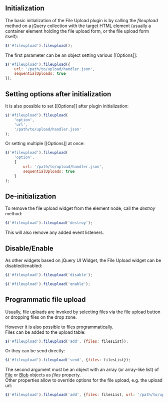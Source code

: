 ## Initialization
The basic initialization of the File Upload plugin is by calling the *fileupload* method on a jQuery collection with the target HTML element (usually a container element holding the file upload form, or the file upload form itself):
```js
$('#fileupload').fileupload();
```
The first parameter can be an object setting various [[Options]]:
```js
$('#fileupload').fileupload({
    url: '/path/to/upload/handler.json',
    sequentialUploads: true
});
```

## Setting options after initialization
It is also possible to set [[Options]] after plugin initialization:
```js
$('#fileupload').fileupload(
    'option',
    'url',
    '/path/to/upload/handler.json'
);
```

Or setting multiple [[Options]] at once:
```js
$('#fileupload').fileupload(
    'option',
    {
        url: '/path/to/upload/handler.json',
        sequentialUploads: true
    }
);
```

## De-initialization
To remove the file upload widget from the element node, call the *destroy* method:
```js
$('#fileupload').fileupload('destroy');
```
This will also remove any added event listeners.

## Disable/Enable
As other widgets based on jQuery UI Widget, the File Upload widget can be disabled/enabled:
```js
$('#fileupload').fileupload('disable');
```
```js
$('#fileupload').fileupload('enable');
```

## Programmatic file upload
Usually, file uploads are invoked by selecting files via the file upload button or dropping files on the drop zone.

However it is also possible to files programmatically.  
Files can be added to the upload table:
```js
$('#fileupload').fileupload('add', {files: filesList});
```
Or they can be send directly:
```js
$('#fileupload').fileupload('send', {files: filesList});
```

The second argument must be an object with an array (or array-like list) of [File](https://developer.mozilla.org/en/DOM/File) or [Blob](https://developer.mozilla.org/en/DOM/Blob) objects as *files* property.  
Other properties allow to override options for the file upload, e.g. the upload url:
```js
$('#fileupload').fileupload('add', {files: filesList, url: '/path/to/upload/handler.json'});
```